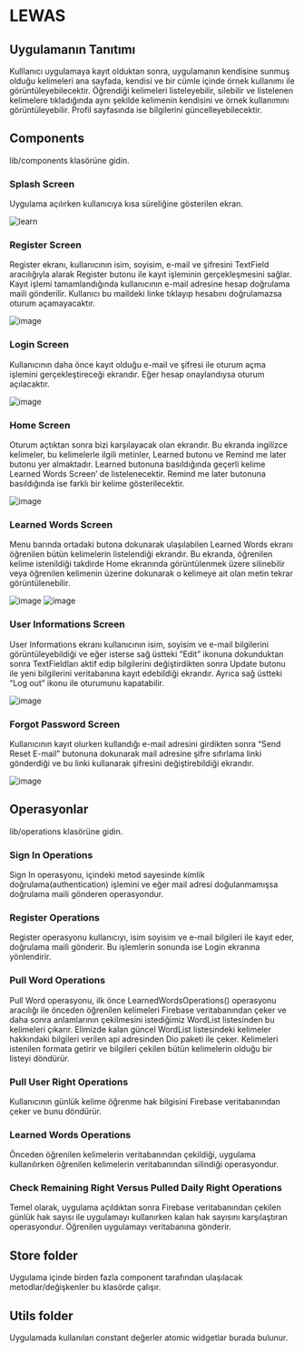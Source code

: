 # LEWAS

## Uygulamanın Tanıtımı
Kulllanıcı uygulamaya kayıt olduktan sonra, uygulamanın kendisine sunmuş olduğu kelimeleri ana sayfada, kendisi ve bir cümle içinde örnek kullanımı ile görüntüleyebilecektir. Öğrendiği kelimeleri listeleyebilir, silebilir ve listelenen kelimelere tıkladığında aynı şekilde kelimenin kendisini ve örnek kullanımını görüntüleyebilir. Profil sayfasında ise bilgilerini güncelleyebilecektir.

## Components
lib/components klasörüne gidin.

### Splash Screen
Uygulama açılırken kullanıcıya kısa süreliğine gösterilen ekran.

![learn](https://user-images.githubusercontent.com/56110811/213943507-aa6a3633-9442-4697-9789-e2b81f0adc26.jpg)

### Register Screen
Register ekranı, kullanıcının isim, soyisim, e-mail ve şifresini TextField aracılığıyla alarak Register butonu ile kayıt işleminin gerçekleşmesini sağlar. Kayıt işlemi tamamlandığında kullanıcının e-mail adresine hesap doğrulama maili gönderilir. Kullanıcı bu maildeki linke tıklayıp hesabını doğrulamazsa oturum açamayacaktır.

![image](https://user-images.githubusercontent.com/56110811/213943496-cc6f91de-22d9-47cc-a348-e6875ca65f80.png)

### Login Screen
Kullanıcının daha önce kayıt olduğu e-mail ve şifresi ile oturum açma işlemini gerçekleştireceği ekrandır. Eğer hesap onaylandıysa oturum açılacaktır.

![image](https://user-images.githubusercontent.com/56110811/213943530-2a417f85-d53a-4e4c-802e-d4addd11e94f.png)

### Home Screen ###
Oturum açtıktan sonra bizi karşılayacak olan ekrandır. Bu ekranda ingilizce kelimeler, bu kelimelerle ilgili metinler, Learned butonu ve Remind me later butonu yer almaktadır. Learned butonuna basıldığında geçerli kelime Learned Words Screen’ de listelenecektir. Remind me later butonuna basıldığında ise farklı bir kelime gösterilecektir.

![image](https://user-images.githubusercontent.com/56110811/213943546-cc33a9fb-3d76-4997-9717-8aad0a1d1030.png)

### Learned Words Screen
Menu barında ortadaki butona dokunarak ulaşılabilen Learned Words ekranı öğrenilen bütün kelimelerin listelendiği ekrandır. Bu ekranda, öğrenilen kelime istenildiği takdirde Home ekranında görüntülenmek üzere silinebilir veya öğrenilen kelimenin üzerine dokunarak o kelimeye ait olan metin tekrar görüntülenebilir.

![image](https://user-images.githubusercontent.com/56110811/213943554-a13da471-5e80-4c6e-8005-77c934404645.png)
![image](https://user-images.githubusercontent.com/56110811/213943558-168f2611-0067-47f7-b793-29e16993df30.png)

### User Informations Screen
User Informations ekranı kullanıcının isim, soyisim ve e-mail bilgilerini görüntüleyebildiği ve eğer isterse sağ üstteki “Edit” ikonuna dokunduktan sonra TextFieldları aktif edip bilgilerini değiştirdikten sonra Update butonu ile yeni bilgilerini veritabanına kayıt edebildiği ekrandır. Ayrıca sağ üstteki “Log out” ikonu ile oturumunu kapatabilir.

![image](https://user-images.githubusercontent.com/56110811/213943578-cf7b3925-6bf2-4b3b-930e-720ac791afb0.png)

### Forgot Password Screen
Kullanıcının kayıt olurken kullandığı e-mail adresini girdikten sonra “Send Reset E-mail” butonuna dokunarak mail adresine şifre sıfırlama linki gönderdiği ve bu linki kullanarak şifresini değiştirebildiği ekrandır.

![image](https://user-images.githubusercontent.com/56110811/213943592-ecc2ad42-6705-44aa-b9a8-81467e7030ed.png)

## Operasyonlar
lib/operations klasörüne gidin.

### Sign In Operations
Sign In operasyonu, içindeki metod sayesinde kimlik doğrulama(authentication) işlemini ve eğer mail adresi doğulanmamışsa doğrulama maili gönderen operasyondur.

### Register Operations
Register operasyonu kullanıcıyı, isim soyisim ve e-mail bilgileri ile kayıt eder, doğrulama maili gönderir. Bu işlemlerin sonunda ise Login ekranına yönlendirir.

### Pull Word Operations
Pull Word operasyonu, ilk önce LearnedWordsOperations() operasyonu aracılığı ile önceden öğrenilen kelimeleri Firebase veritabanından çeker ve daha sonra anlamlarının çekilmesini istediğimiz WordList listesinden bu kelimeleri çıkarır. Elimizde kalan güncel  WordList listesindeki kelimeler hakkındaki bilgileri verilen api adresinden Dio paketi ile çeker. Kelimeleri istenilen formata getirir ve bilgileri çekilen bütün kelimelerin olduğu bir listeyi döndürür.

### Pull User Right Operations
Kullanıcının günlük kelime öğrenme hak bilgisini Firebase veritabanından çeker ve bunu döndürür.

### Learned Words Operations
Önceden öğrenilen kelimelerin veritabanından çekildiği, uygulama kullanılırken öğrenilen kelimelerin veritabanından silindiği operasyondur.

### Check Remaining Right Versus Pulled Daily Right Operations
Temel olarak, uygulama açıldıktan sonra Firebase veritabanından çekilen günlük hak sayısı ile uygulamayı kullanırken kalan hak sayısını karşılaştıran operasyondur. Öğrenilen uygulamayı veritabanına gönderir.

## Store folder
Uygulama içinde birden fazla component tarafından ulaşılacak metodlar/değişkenler bu klasörde çalışır.

## Utils folder
Uygulamada kullanılan constant değerler atomic widgetlar burada bulunur.
